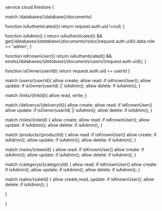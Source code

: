 
service cloud.firestore {

match /databases/{database}/documents{

function isAuthenticated(){
return request.auth.uid !=null;
}

function isAdmin() {
return isAuthenticated() &&
       get(/databases/$(database)/documents/roles/$(request.auth.uid)).data.role == 'admin';
}

function isKnownUser(){
return isAuthenticated() &&
exists(/databases/$(database)/documents/users/$(request.auth.uid));
}


function isOwner(userId){
  return request.auth.uid == userId
}


match /users/{userId}{
allow create;
allow read: if isKnownUser();
allow update: if isOwner(userId) || isAdmin();
allow delete: if isAdmin();
}


match /links/{linkId}{
allow read, write;
}

match /deliverys/{deliveryId}{
allow create;
allow read: if isKnownUser() 
allow update: if isOwner(userId) || isAdmin();
allow delete: if isAdmin();
}

match /roles/{roleId} {
allow create;
allow read: if isKnownUser();
allow update: if isAdmin();
allow delete: if isAdmin();
}


match /products/{productId} {
allow read: if isKnownUser() 
allow create: if isAdmin();
allow update: if isAdmin();
allow delete: if isAdmin();
}

match /news/{newsId} {
allow read: if isKnownUser() 
allow create: if isAdmin();
allow update: if isAdmin();
allow delete: if isAdmin();
}

match /categorys/{categoryId} {
allow read: if isKnownUser() 
allow create: if isAdmin();
allow update: if isAdmin();
allow delete: if isAdmin();
}


match /sales/{saleId} {
allow create,read, update: if isKnownUser();
allow delete: if isAdmin();
}


}

}
